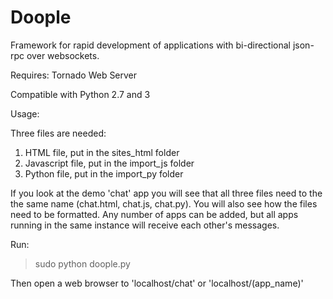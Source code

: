 Doople
=============

Framework for rapid development of applications with bi-directional json-rpc over websockets.

Requires: Tornado Web Server

Compatible with Python 2.7 and 3


Usage:

Three files are needed:

1. HTML file, put in the sites_html folder
2. Javascript file, put in the import_js folder
3. Python file, put in the import_py folder

If you look at the demo 'chat' app you will see that all three files need to the the same name (chat.html, chat.js, chat.py). You will also see how the files need to be formatted. Any number of apps can be added, but all apps running in the same instance will receive each other's messages.


Run:
>sudo python doople.py

Then open a web browser to 'localhost/chat' or 'localhost/(app_name)'